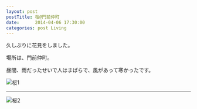 ```yaml
---
layout: post
postTitle: 桜@門前仲町
date:      2014-04-06 17:30:00
categories: post Living
---
```

久しぶりに花見をしました。

場所は、門前仲町。

昼間、雨だったせいで人はまばらで、風があって寒かったです。

![桜1]({{domain}}/img/2014sakura1.JPG)
- - -
![桜2]({{domain}}/img/2014sakura2.JPG)
